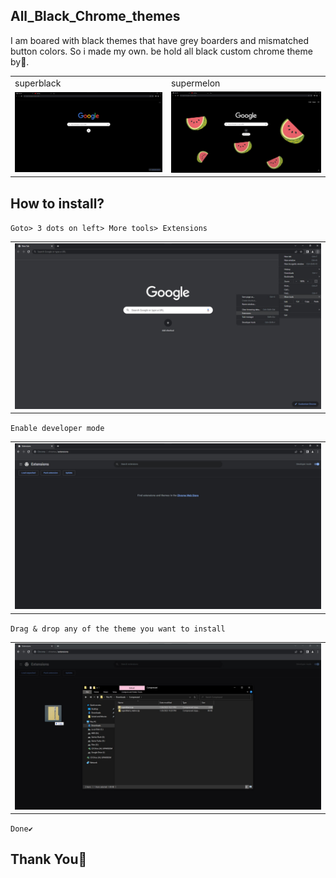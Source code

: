 ## All_Black_Chrome_themes
  I am boared with black themes that have grey boarders and mismatched button colors.
  So i made my own. be hold all black custom chrome theme by🍉.
   <table>
   <td>superblack</td>
   <td>supermelon</td>
  <tr>
    <td><img src="https://github.com/Nayemhasan/All_Black_Chrome_themes/blob/main/pics/final/superblk.jpg"></td>
    <td><img src="https://github.com/Nayemhasan/All_Black_Chrome_themes/blob/main/pics/final/superblk_mln.jpg"></td>
  </tr>
 </table>



## How to install?
  `Goto> 3 dots on left> More tools> Extensions`
  <table>
  <tr>
    <td><img src="https://github.com/Nayemhasan/All_Black_Chrome_themes/blob/main/pics/steps/1.jpg"></td>
  </tr>
 </table>
  
  `Enable developer mode`
    <table>
  <tr>
    <td><img src="https://github.com/Nayemhasan/All_Black_Chrome_themes/blob/main/pics/steps/2.jpg"></td>
  </tr>
 </table>

  `Drag & drop any of the theme you want to install`
    <table>
  <tr>
    <td><img src="https://github.com/Nayemhasan/All_Black_Chrome_themes/blob/main/pics/steps/3.jpg"></td>
  </tr>
 </table>

  `Done✔`

## Thank You🍉